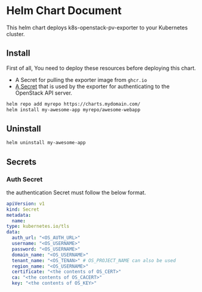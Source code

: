 # Helm Chart Document

This helm chart deploys k8s-openstack-pv-exporter to your Kubernetes cluster.

## Install 

First of all, You need to deploy these resources before deploying this chart.

- A Secret for pulling the exporter image from `ghcr.io`
- [A Secret](#Secrets) that is used by the exporter for authenticating to the OpenStack API server.

```bash
helm repo add myrepo https://charts.mydomain.com/
helm install my-awesome-app myrepo/awesome-webapp
```

## Uninstall

``````bash
helm uninstall my-awesome-app
``````

## Secrets

### Auth Secret

the authentication Secret must follow the below format.

```yaml
apiVersion: v1
kind: Secret
metadata:
  name: 
type: kubernetes.io/tls
data:
  auth_url: "<OS_AUTH_URL>"
  username: "<OS_USERNAME>"
  password: "<OS_USERNAME>"
  domain_name: "<OS_USERNAME>"
  tenant_name: "<OS_TENAN>" # OS_PROJECT_NAME can also be used
  region_name: "<OS_USERNAME>"
  certificate: "<the contents of OS_CERT>"
  ca: "<the contents of OS_CACERT>"
  key: "<the contents of OS_KEY>"
```

